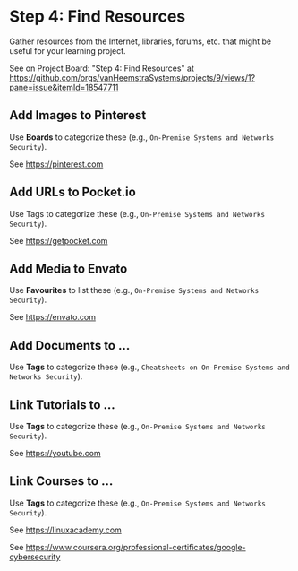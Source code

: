 # Step 4: Find Resources

Gather resources from the Internet, libraries, forums, etc. that might be useful for your learning project.

See on Project Board: "Step 4: Find Resources" at https://github.com/orgs/vanHeemstraSystems/projects/9/views/1?pane=issue&itemId=18547711

## Add Images to Pinterest

Use **Boards** to categorize these (e.g., ```On-Premise Systems and Networks Security```).

See https://pinterest.com

## Add URLs to Pocket.io

Use Tags to categorize these (e.g., ```On-Premise Systems and Networks Security```).

See https://getpocket.com

## Add Media to Envato

Use **Favourites** to list these (e.g., ```On-Premise Systems and Networks Security```).

See https://envato.com

## Add Documents to ...

Use **Tags** to categorize these (e.g., ```Cheatsheets on On-Premise Systems and Networks Security```).

## Link Tutorials to ...

Use **Tags** to categorize these (e.g., ```On-Premise Systems and Networks Security```).

See https://youtube.com

## Link Courses to ...

Use **Tags** to categorize these (e.g., ```On-Premise Systems and Networks Security```).

See https://linuxacademy.com

See https://www.coursera.org/professional-certificates/google-cybersecurity
